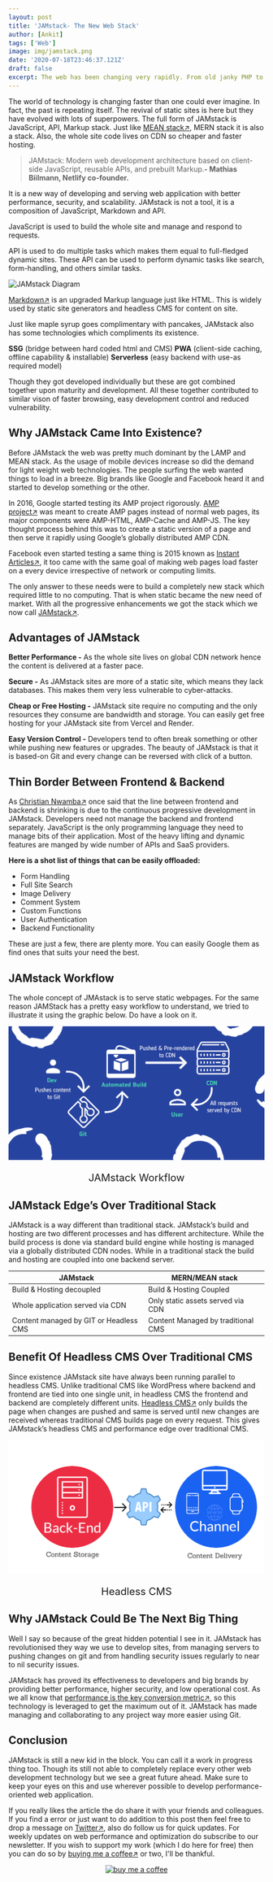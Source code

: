 ```yaml
---
layout: post
title: 'JAMstack- The New Web Stack'
author: [Ankit]
tags: ['Web']
image: img/jamstack.png
date: '2020-07-18T23:46:37.121Z'
draft: false
excerpt: The web has been changing very rapidly. From old janky PHP to new serverless funtions, we have travelled a lot. If you are still unkown about JAMstack then this is for you.
---
```


The world of technology is changing faster than one could ever imagine. In fact, the past is repeating itself. The revival of static sites is here but they have evolved with lots of superpowers. The full form of JAMstack is JavaScript, API, Markup stack. Just like [MEAN stack↗](https://www.ibm.com/cloud/learn/mean-stack-explained), MERN stack it is also a stack. Also, the whole site code lives on CDN so cheaper and faster hosting.

>JAMstack: Modern web development architecture based on client-side JavaScript, reusable APIs, and prebuilt Markup.**- Mathias Biilmann, Netlify co-founder.**

It is a new way of developing and serving web application with better performance, security, and scalability. JAMstack is not a tool, it is a composition of JavaScript, Markdown and API.

JavaScript is used to build the whole site and manage and respond to requests.

API is used to do multiple tasks which makes them equal to full-fledged dynamic sites. These API can be used to perform dynamic tasks like search, form-handling, and others similar tasks.

![JAMstack Diagram](https://devstorage.b-cdn.net/jamstack-diagram.svg)

[Markdown↗](https://www.markdownguide.org/) is an upgraded Markup language just like HTML. This is widely used by static site generators and headless CMS for content on site.

Just like maple syrup goes complimentary with pancakes, JAMstack also has some technologies which compliments its existence.

**SSG** (bridge between hard coded html and CMS) **PWA** (client-side caching, offline capability & installable) **Serverless** (easy backend with use-as required model)

Though they got developed individually but these are got combined together upon maturity and development. All these together contributed to similar vison of faster browsing, easy development control and reduced vulnerability.

## **Why JAMstack Came Into Existence?**

Before JAMstack the web was pretty much dominant by the LAMP and MEAN stack. As the usage of mobile devices increase so did the demand for light weight web technologies. The people surfing the web wanted things to load in a breeze. Big brands like Google and Facebook heard it and started to develop something or the other.

In 2016, Google started testing its AMP project rigorously. [AMP project↗](https://amp.dev/) was meant to create AMP pages instead of normal web pages, its major components were AMP-HTML, AMP-Cache and AMP-JS. The key thought process behind this was to create a static version of a page and then serve it rapidly using Google’s globally distributed AMP CDN.

Facebook even started testing a same thing is 2015 known as [Instant Articles↗](https://developers.facebook.com/docs/instant-articles/), it too came with the same goal of making web pages load faster on a every device irrespective of network or computing limits.

The only answer to these needs were to build a completely new stack which required little to no computing. That is when static became the new need of market. With all the progressive enhancements we got the stack which we now call [JAMstack↗](https://jamstack.org/).

## **Advantages of JAMstack**

**Better Performance -** As the whole site lives on global CDN network hence the content is delivered at a faster pace.

**Secure -** As JAMstack sites are more of a static site, which means they lack databases. This makes them very less vulnerable to cyber-attacks.

**Cheap or Free Hosting -** JAMstack site require no computing and the only resources they consume are bandwidth and storage. You can easily get free hosting for your JAMstack site from Vercel and Render.

**Easy Version Control -** Developers tend to often break something or other while pushing new features or upgrades. The beauty of JAMstack is that it is based-on Git and every change can be reversed with click of a button.

## **Thin Border Between Frontend & Backend**

As [Christian Nwamba↗](https://twitter.com/codebeast/status/1133927268697305091) once said that the line between frontend and backend is shrinking is due to the continuous progressive development in JAMstack. Developers need not manage the backend and frontend separately. JavaScript is the only programming language they need to manage bits of their application. Most of the heavy lifting and dynamic features are manged by wide number of APIs and SaaS providers.

**Here is a shot list of things that can be easily offloaded:**

- Form Handling
- Full Site Search
- Image Delivery
- Comment System
- Custom Functions
- User Authentication
- Backend Functionality

These are just a few, there are plenty more. You can easily Google them as find ones that suits your need the best.

## **JAMstack Workflow**

The whole concept of JMAstack is to serve static webpages. For the same reason JAMStack has a pretty easy workflow to understand, we tried to illustrate it using the graphic below. Do have a look on it.

![JAMstack Workflow](img/jamstack-workflow.png)
<p style="text-align: center; font-size:1.25rem">JAMstack Workflow</p>

## **JAMstack Edge’s Over Traditional Stack**

JAMstack is a way different than traditional stack. JAMstack’s build and hosting are two different processes and has different architecture. While the build process is done via standard build engine while hosting is managed via a globally distributed CDN nodes. While in a traditional stack the build and hosting are coupled into one backend server.

|JAMstack                                | MERN/MEAN stack                    |
|----------------------------------------|------------------------------------|
| Build & Hosting decoupled              | Build & Hosting Coupled            |
| Whole application served via CDN       | Only static assets served via CDN  |
| Content managed by GIT or Headless CMS | Content Managed by traditional CMS |

## **Benefit Of Headless CMS Over Traditional CMS**

Since existence JAMstack site have always been running parallel to headless CMS. Unlike traditional CMS like WordPress where backend and frontend are tied into one single unit, in headless CMS the frontend and backend are completely different units. [Headless CMS↗](https://www.storyblok.com/tp/headless-cms-explained) only builds the page when changes are pushed and same is served until new changes are received whereas traditional CMS builds page on every request. This gives JAMstack’s headless CMS and performance edge over traditional CMS.

![Headless CMS](img/headless-cms.png)
<p style="text-align: center; font-size:1.25rem">Headless CMS</p>

## **Why JAMstack Could Be The Next Big Thing**

Well I say so because of the great hidden potential I see in it. JAMstack has revolutionised they way we use to develop sites, from managing servers to pushing changes on git and from handling security issues regularly to near to nil security issues.

JAMstack has proved its effectiveness to developers and big brands by providing better performance, higher security, and low operational cost. As we all know that [performance is the key conversion metric↗](https://www.cloudflare.com/learning/performance/more/website-performance-conversion-rates/), so this technology is leveraged to get the maximum out of it. JAMstack has made managing and collaborating to any project way more easier using Git.

## **Conclusion**

JAMstack is still a new kid in the block. You can call it a work in progress thing too. Though its still not able to completely replace every other web development technology but we see a great future ahead. Make sure to keep your eyes on this and use wherever possible to develop performance-oriented web application.

If you really likes the article the do share it with your friends and colleagues. If you find a error or just want to do addition to this post then feel free to drop a message on [Twitter↗](https://twitter.com/devxify), also do follow us for quick updates. For weekly updates on web performance and optimization do subscribe to our newsletter. If you wish to support my work (which I do here for free) then you can do so by [buying me a coffee↗](https://www.buymeacoffee.com/Devxify) or two, I'll be thankful.

<p style="text-align:center">
<a href="https://www.buymeacoffee.com/Devxify" rel="noreferrer nofollow" target="_blank"><img alt="buy me a coffee" src="https://devstorage.b-cdn.net/bmc.svg"></a>
</p>
<!--Comments System-->
<script src="https://utteranc.es/client.js" data-repo="Devxify/devxify-comment" data-issue-term="pathname" data-theme="github-light" crossorigin="anonymous" async>
</script>
